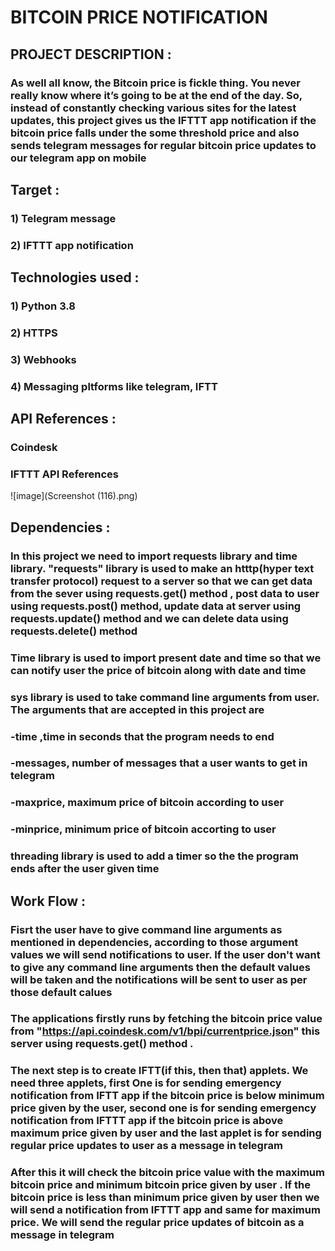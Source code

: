 # BITCOIN PRICE NOTIFICATION
## PROJECT DESCRIPTION :
### As well all know, the Bitcoin price is fickle thing. You never really know where it’s going to be at the end of the day. So, instead of constantly checking various sites for the latest updates, this project gives us the IFTTT app notification if the bitcoin price falls under the some threshold price and also sends telegram messages for regular bitcoin price updates to our telegram app on mobile
## Target :
### 1) Telegram message
### 2) IFTTT app notification
## Technologies used :
### 1) Python 3.8
### 2) HTTPS
### 3) Webhooks
### 4) Messaging pltforms like telegram, IFTT
## API References :
### Coindesk
### IFTTT API References

![image](Screenshot (116).png)

## Dependencies :
### In this project we need to import requests library and time library. "requests" library is used to make an htttp(hyper text transfer protocol) request to a server so that we can get data from the sever using requests.get() method , post data to user using requests.post() method, update data at server using requests.update() method and we can delete data using requests.delete() method
### Time library is used to import present date and time so that we can notify user the price of bitcoin along with date and time
### sys library is used to take command line arguments from user. The arguments that are accepted in this project are
### <b>-time ,time in seconds that the program needs to end</b>
### <b>-messages, number of messages that a user wants to get in telegram</b>
### <b>-maxprice, maximum price of bitcoin according to user</b>
### <b>-minprice, minimum price of bitcoin accorting to user</b>
### threading library is used to add a timer so the the program ends after the user given time

## Work Flow :
### Fisrt the user have to give command line arguments as mentioned in dependencies, according to those argument values we will send notifications to user. If the user don't want to give any command line arguments then the default values will be taken and the notifications will be sent to user as per those default calues
### The applications firstly runs by fetching the bitcoin price value from "https://api.coindesk.com/v1/bpi/currentprice.json" this server using requests.get() method .
### The next step is to create IFTT(if this, then that) applets. We need three applets, first One is for sending emergency notification from IFTT app if the bitcoin price is below minimum price given by the user, second one is for sending emergency notification from IFTTT app if the bitcoin price is above maximum price given by user and the last applet is for sending regular price updates to user as a message in telegram
### After this it will check the bitcoin price value with the maximum bitcoin price and minimum bitcoin price given by user . If the bitcoin price is less than minimum price given by user then we will send a notification from IFTTT app and same for maximum price. We will send the regular price updates of bitcoin as a message in telegram

